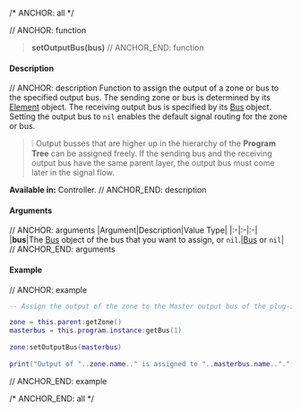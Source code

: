 /* ANCHOR: all */

// ANCHOR: function
>**setOutputBus(bus)**
// ANCHOR_END: function

#### Description

// ANCHOR: description
Function to assign the output of a zone or bus to the specified output bus. The sending zone or bus is determined by its [Element](./Element.md) object. The receiving output bus is specified by its [Bus](./Bus.md) object. Setting the output bus to ``nil`` enables the default signal routing for the zone or bus.

>&#10069; Output busses that are higher up in the hierarchy of the **Program Tree** can be assigned freely. If the sending bus and the receiving output bus have the same parent layer, the output bus must come later in the signal flow.

**Available in:** Controller.
// ANCHOR_END: description

#### Arguments

// ANCHOR: arguments
|Argument|Description|Value Type|
|:-|:-|:-|
|**bus**|The [Bus](./Bus.md) object of the bus that you want to assign, or ``nil``.|[Bus](./Bus.md) or ``nil``|
// ANCHOR_END: arguments

#### Example

// ANCHOR: example
```lua
-- Assign the output of the zone to the Master output bus of the plug-in.

zone = this.parent:getZone()
masterbus = this.program.instance:getBus(1)
 
zone:setOutputBus(masterbus)
 
print("Output of "..zone.name.." is assigned to "..masterbus.name..".")
```
// ANCHOR_END: example

/* ANCHOR_END: all */